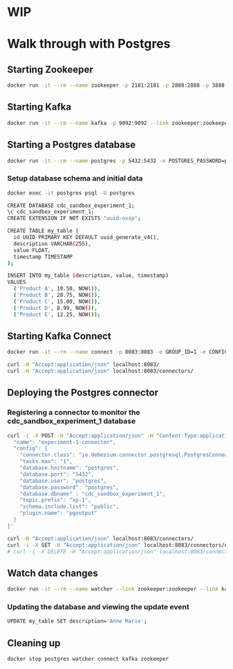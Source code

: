 # WIP

# Walk through with Postgres

## Starting Zookeeper

```sh
docker run -it --rm --name zookeeper -p 2181:2181 -p 2888:2888 -p 3888:3888 quay.io/debezium/zookeeper:2.1
```

## Starting Kafka

```sh
docker run -it --rm --name kafka -p 9092:9092 --link zookeeper:zookeeper quay.io/debezium/kafka:2.1
```

## Starting a Postgres database

```sh
docker run -it --rm --name postgres -p 5432:5432 -e POSTGRES_PASSWORD=postgres -e POSTGRES_HOST_AUTH_METHOD=trust -e POSTGRES_USER=postgres -v ./postgresql.conf:/etc/postgresql/postgresql.conf postgres -c config_file=/etc/postgresql/postgresql.conf
```

### Setup database schema and initial data

```sh
docker exec -it postgres psql -U postgres

CREATE DATABASE cdc_sandbox_experiment_1;
\c cdc_sandbox_experiment_1;
CREATE EXTENSION IF NOT EXISTS "uuid-ossp";

CREATE TABLE my_table (
  id UUID PRIMARY KEY DEFAULT uuid_generate_v4(),
  description VARCHAR(255),
  value FLOAT,
  timestamp TIMESTAMP
);

INSERT INTO my_table (description, value, timestamp)
VALUES
  ('Product A', 10.50, NOW()),
  ('Product B', 20.75, NOW()),
  ('Product C', 15.00, NOW()),
  ('Product D', 8.99, NOW()),
  ('Product E', 12.25, NOW());
```

## Starting Kafka Connect

```sh
docker run -it --rm --name connect -p 8083:8083 -e GROUP_ID=1 -e CONFIG_STORAGE_TOPIC=my_connect_configs -e OFFSET_STORAGE_TOPIC=my_connect_offsets -e STATUS_STORAGE_TOPIC=my_connect_statuses --link kafka:kafka --link postgres:postgres quay.io/debezium/connect:2.1

curl -H "Accept:application/json" localhost:8083/
curl -H "Accept:application/json" localhost:8083/connectors/
```

## Deploying the Postgres connector

### Registering a connector to monitor the cdc_sandbox_experiment_1 database

```sh
curl -i -X POST -H "Accept:application/json" -H "Content-Type:application/json" localhost:8083/connectors/ -d '{
  "name": "experiment-1-connector",
  "config": {
    "connector.class": "io.debezium.connector.postgresql.PostgresConnector",
    "tasks.max": "1",
    "database.hostname": "postgres",
    "database.port": "5432",
    "database.user": "postgres",
    "database.password": "postgres",
    "database.dbname" : "cdc_sandbox_experiment_1",
    "topic.prefix": "xp-1",
    "schema.include.list": "public",
    "plugin.name": "pgoutput"
  }
}'

curl -H "Accept:application/json" localhost:8083/connectors/
curl -i -X GET -H "Accept:application/json" localhost:8083/connectors/experiment-1-connector
# curl -i -X DELETE -H "Accept:application/json" localhost:8083/connectors/experiment-1-connector
```

## Watch data changes

```sh
docker run -it --rm --name watcher --link zookeeper:zookeeper --link kafka:kafka quay.io/debezium/kafka:2.1 watch-topic -a -k xp-1.public.my_table
```

### Updating the database and viewing the update event

```sh
UPDATE my_table SET description='Anne Marie';
```

## Cleaning up

```sh
docker stop postgres watcher connect kafka zookeeper
```